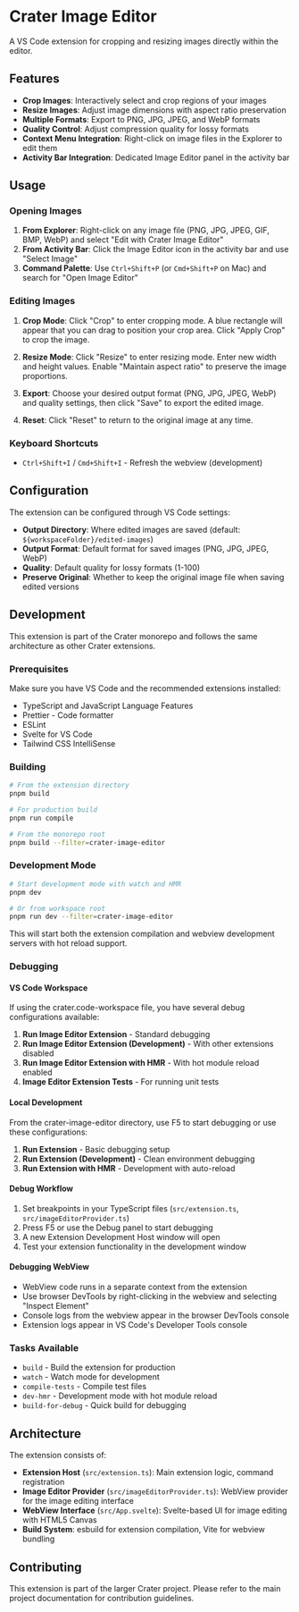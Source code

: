 # Crater Image Editor

A VS Code extension for cropping and resizing images directly within the editor.

## Features

- **Crop Images**: Interactively select and crop regions of your images
- **Resize Images**: Adjust image dimensions with aspect ratio preservation
- **Multiple Formats**: Export to PNG, JPG, JPEG, and WebP formats
- **Quality Control**: Adjust compression quality for lossy formats
- **Context Menu Integration**: Right-click on image files in the Explorer to edit them
- **Activity Bar Integration**: Dedicated Image Editor panel in the activity bar

## Usage

### Opening Images

1. **From Explorer**: Right-click on any image file (PNG, JPG, JPEG, GIF, BMP, WebP) and select "Edit with Crater Image Editor"
2. **From Activity Bar**: Click the Image Editor icon in the activity bar and use "Select Image"
3. **Command Palette**: Use `Ctrl+Shift+P` (or `Cmd+Shift+P` on Mac) and search for "Open Image Editor"

### Editing Images

1. **Crop Mode**: Click "Crop" to enter cropping mode. A blue rectangle will appear that you can drag to position your crop area. Click "Apply Crop" to crop the image.

2. **Resize Mode**: Click "Resize" to enter resizing mode. Enter new width and height values. Enable "Maintain aspect ratio" to preserve the image proportions.

3. **Export**: Choose your desired output format (PNG, JPG, JPEG, WebP) and quality settings, then click "Save" to export the edited image.

4. **Reset**: Click "Reset" to return to the original image at any time.

### Keyboard Shortcuts

- `Ctrl+Shift+I` / `Cmd+Shift+I` - Refresh the webview (development)

## Configuration

The extension can be configured through VS Code settings:

- **Output Directory**: Where edited images are saved (default: `${workspaceFolder}/edited-images`)
- **Output Format**: Default format for saved images (PNG, JPG, JPEG, WebP)
- **Quality**: Default quality for lossy formats (1-100)
- **Preserve Original**: Whether to keep the original image file when saving edited versions

## Development

This extension is part of the Crater monorepo and follows the same architecture as other Crater extensions.

### Prerequisites

Make sure you have VS Code and the recommended extensions installed:

- TypeScript and JavaScript Language Features
- Prettier - Code formatter
- ESLint
- Svelte for VS Code
- Tailwind CSS IntelliSense

### Building

```bash
# From the extension directory
pnpm build

# For production build
pnpm run compile

# From the monorepo root
pnpm build --filter=crater-image-editor
```

### Development Mode

```bash
# Start development mode with watch and HMR
pnpm dev

# Or from workspace root
pnpm run dev --filter=crater-image-editor
```

This will start both the extension compilation and webview development servers with hot reload support.

### Debugging

#### VS Code Workspace

If using the crater.code-workspace file, you have several debug configurations available:

1. **Run Image Editor Extension** - Standard debugging
2. **Run Image Editor Extension (Development)** - With other extensions disabled
3. **Run Image Editor Extension with HMR** - With hot module reload enabled
4. **Image Editor Extension Tests** - For running unit tests

#### Local Development

From the crater-image-editor directory, use F5 to start debugging or use these configurations:

1. **Run Extension** - Basic debugging setup
2. **Run Extension (Development)** - Clean environment debugging
3. **Run Extension with HMR** - Development with auto-reload

#### Debug Workflow

1. Set breakpoints in your TypeScript files (`src/extension.ts`, `src/imageEditorProvider.ts`)
2. Press F5 or use the Debug panel to start debugging
3. A new Extension Development Host window will open
4. Test your extension functionality in the development window

#### Debugging WebView

- WebView code runs in a separate context from the extension
- Use browser DevTools by right-clicking in the webview and selecting "Inspect Element"
- Console logs from the webview appear in the browser DevTools console
- Extension logs appear in VS Code's Developer Tools console

### Tasks Available

- `build` - Build the extension for production
- `watch` - Watch mode for development
- `compile-tests` - Compile test files
- `dev-hmr` - Development mode with hot module reload
- `build-for-debug` - Quick build for debugging

## Architecture

The extension consists of:

- **Extension Host** (`src/extension.ts`): Main extension logic, command registration
- **Image Editor Provider** (`src/imageEditorProvider.ts`): WebView provider for the image editing interface
- **WebView Interface** (`src/App.svelte`): Svelte-based UI for image editing with HTML5 Canvas
- **Build System**: esbuild for extension compilation, Vite for webview bundling

## Contributing

This extension is part of the larger Crater project. Please refer to the main project documentation for contribution guidelines.
